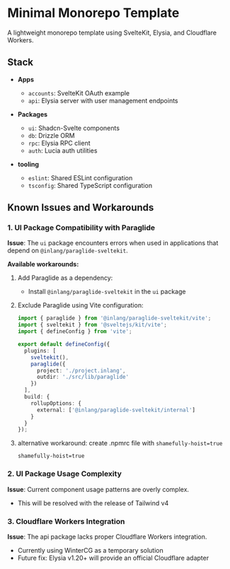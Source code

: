 # Minimal Monorepo Template

A lightweight monorepo template using SvelteKit, Elysia, and Cloudflare Workers.

## Stack
- **Apps**
  - `accounts`: SvelteKit OAuth example
  - `api`: Elysia server with user management endpoints

- **Packages**
  - `ui`: Shadcn-Svelte components
  - `db`: Drizzle ORM
  - `rpc`: Elysia RPC client
  - `auth`: Lucia auth utilities

- **tooling**
  - `eslint`: Shared ESLint configuration
  - `tsconfig`: Shared TypeScript configuration

## Known Issues and Workarounds

### 1. UI Package Compatibility with Paraglide

**Issue**: The `ui` package encounters errors when used in applications that depend on `@inlang/paraglide-sveltekit`.

**Available workarounds:**

1. Add Paraglide as a dependency:
   - Install `@inlang/paraglide-sveltekit` in the `ui` package

2. Exclude Paraglide using Vite configuration:
    ```ts
    import { paraglide } from '@inlang/paraglide-sveltekit/vite';
    import { sveltekit } from '@sveltejs/kit/vite';
    import { defineConfig } from 'vite';

    export default defineConfig({
      plugins: [
        sveltekit(),
        paraglide({
          project: './project.inlang',
          outdir: './src/lib/paraglide'
        })
      ],
      build: {
        rollupOptions: {
          external: ['@inlang/paraglide-sveltekit/internal']
        }
      }
    });
    ```
3. alternative workaround: create .npmrc file with `shamefully-hoist=true`
    ```
    shamefully-hoist=true
    ```
### 2. UI Package Usage Complexity
**Issue**: Current component usage patterns are overly complex.

- This will be resolved with the release of Tailwind v4

### 3. Cloudflare Workers Integration
**Issue**: The api package lacks proper Cloudflare Workers integration.

- Currently using WinterCG as a temporary solution
- Future fix: Elysia v1.20+ will provide an official Cloudflare adapter
